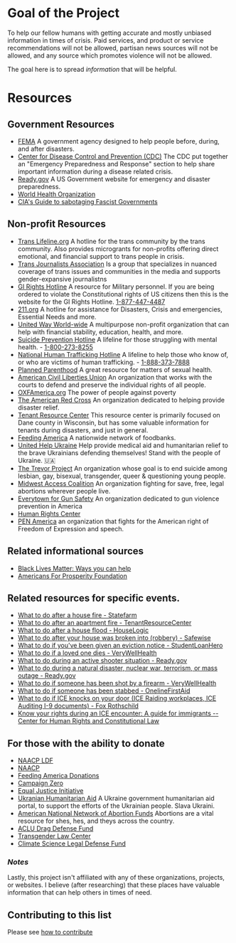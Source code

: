 # Goal of the Project
To help our fellow humans with getting accurate and mostly unbiased information in times of crisis. Paid services, and product or service recommendations will not be allowed, partisan news sources will not be allowed, and any source which promotes violence will not be allowed.

The goal here is to spread _information_ that will be helpful.
# Resources
## Government Resources 
  - [FEMA](https://www.fema.gov/) A government agency designed to help people before, during, and after disasters.
  - [Center for Disease Control and Prevention (CDC)](https://emergency.cdc.gov/) The CDC put together an "Emergency Preparedness and Response" section to help share important information during a disease related crisis. 
  - [Ready.gov](https://ready.gov) A US Government website for emergency and disaster preparedness.
  - [World Health Organization](https://www.who.int/)
  - [CIA's Guide to sabotaging Fascist Governments](https://www.cia.gov/static/5c875f3ec660e092cf893f60b4a288df/SimpleSabotage.pdf) 

## Non-profit Resources 
  - [Trans Lifeline.org](https://translifeline.org/) A hotline for the trans community by the trans community. Also provides microgrants for non-profits offering direct emotional, and financial support to trans people in crisis.
  - [Trans Journalists Association](https://www.transjournalists.org) Is a group that specializes in nuanced coverage of trans issues and communities in the media and supports gender-expansive journalistns
  - [GI Rights Hotline](https://girightshotline.org/) A resource for Military personnel. If you are being ordered to violate the Constitutional rights of US citizens then this is the website for the GI Rights Hotline. [1-877-447-4487](tel:1-877-447-4487)
  - [211.org](http://www.211.org/) A hotline for assistance for Disasters, Crisis and emergencies, Essential Needs and more.
  - [United Way World-wide](https://www.unitedway.org/find-your-united-way) A multipurpose non-profit organization that can help with financial stability, education, health, and more.
  - [Suicide Prevention Hotline](https://suicidepreventionlifeline.org/talk-to-someone-now/) A lifeline for those struggling with mental health. - [1-800-273-8255](tel:1-800-273-8255)
  - [National Human Trafficking Hotline](https://humantraffickinghotline.org/) A lifeline to help those who know of, or who are victims of human trafficking. - [1-888-373-7888](tel:1-888-373-7888)
  - [Planned Parenthood](https://www.plannedparenthood.org/health-center) A great resource for matters of sexual health. 
  - [American Civil Liberties Union](https://www.aclu.org/about/affiliates) An organization that works with the courts to defend and preserve the individual rights of all people.
  - [OXFAmerica.org](https://www.oxfamamerica.org/about/contact-us/) The power of people against poverty
  - [The American Red Cross](https://www.redcross.org/get-help.html) An organization dedicated to helping provide disaster relief.
  - [Tenant Resource Center](https://www.tenantresourcecenter.org/know_your_rights#disasters) This resource center is primarily focused on Dane county in Wisconsin, but has some valuable information for tenants during disasters, and just in general.
  - [Feeding America](https://www.feedingamerica.org/find-your-local-foodbank) A nationwide network of foodbanks.
  - [United Help Ukraine](https://unitedhelpukraine.org/) Help provide medical aid and humanitarian relief to the brave Ukrainians defending themselves! Stand with the people of Ukraine. 🇺🇦
  - [The Trevor Project](https://www.thetrevorproject.org/) An organization whose goal is to end suicide among lesbian, gay, bisexual, transgender, queer & questioning young people.
  - [Midwest Access Coalition](https://www.midwestaccesscoalition.org/) An organization fighting for save, free, legal abortions wherever people live.
  - [Everytown for Gun Safety](https://www.everytown.org/) An organization dedicated to gun violence prevention in America
  - [Human Rights Center](https://www.hrc.org/donate)
  - [PEN America](https://pen.org/) an organization that fights for the American right of Freedom of Expression and speech.

## Related informational sources
  - [Black Lives Matter: Ways you can help](https://blacklivesmatters.carrd.co/)
  - [Americans For Prosperity Foundation](https://americansforprosperityfoundation.org/)

## Related resources for specific events.
  - [What to do after a house fire - Statefarm](https://www.statefarm.com/simple-insights/residence/what-to-do-after-a-house-fire)
  - [What to do after an apartment fire - TenantResourceCenter](https://www.tenantresourcecenter.org/fires)
  - [What to do after a house flood - HouseLogic](https://www.houselogic.com/finances-taxes/home-insurance/what-do-first-24-hours-after-flood/)
  - [What to do after your house was broken into (robbery) - Safewise](https://www.safewise.com/home-security-faq/house-break-in/)
  - [What to do if you've been given an eviction notice - StudentLoanHero](https://studentloanhero.com/featured/eviction-process-handle-notice/)
  - [What to do if a loved one dies - VeryWellHealth](https://www.verywellhealth.com/survivors-checklist-after-death-1132601)
  - [What to do during an active shooter situation - Ready.gov](https://www.ready.gov/public-spaces)
  - [What to do during a natural disaster, nuclear war, terrorism, or mass outage - Ready.gov](https://www.ready.gov/be-informed)
  - [What to do if someone has been shot by a firearm - VeryWellHealth](https://www.verywellhealth.com/how-to-treat-a-gunshot-wound-1298915)
  - [What to do if someone has been stabbed - OnelineFirstAid](https://onlinefirstaid.com/stabbings-victim/)
  - [What to do if ICE knocks on your door (ICE Raiding workplaces, ICE Auditing I-9 documents) - Fox Rothschild](https://www.foxrothschild.com/publications/what-to-do-if-ice-knocks-on-your-door)
  - [Know your rights during an ICE encounter: A guide for immigrants -- Center for Human Rights and Constitutional Law](https://www.centerforhumanrights.org/post/know-your-rights-during-an-ice-encounter-a-guide-for-immigrants)
  
## For those with the ability to donate
  - [NAACP LDF](https://www.naacpldf.org/)
  - [NAACP](https://www.naacp.org/)
  - [Feeding America Donations](https://secure.feedingamerica.org/site/Donation2?s_subsrc=https://crisis.tools)
  - [Campaign Zero](https://www.joincampaignzero.org/)
  - [Equal Justice Initiative](https://eji.org/)
  - [Ukranian Humanitarian Aid](http://help.gov.ua) A Ukraine government humanitarian aid portal, to support the efforts of the Ukrainian people. Slava Ukraini.
  - [American National Network of Abortion Funds](https://abortionfunds.org/) Abortions are a vital resource for shes, hes, and theys across the country.
  - [ACLU Drag Defense Fund](https://action.aclu.org/give/support-drag-defense-fund)
  - [Transgender Law Center](https://transgenderlawcenter.org/donate/)
  - [Climate Science Legal Defense Fund](https://www.csldf.org/)


### _Notes_
Lastly, this project isn't affiliated with any of these organizations, projects, or websites. I believe (after researching) that these places have valuable information that can help others in times of need.

## Contributing to this list
Please see [how to contribute](https://crisis.tools/contributing)
